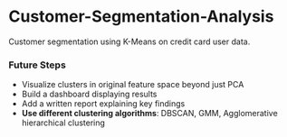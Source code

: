 # Customer-Segmentation-Analysis
Customer segmentation using K-Means on credit card user data.

### Future Steps 
- Visualize clusters in original feature space beyond just PCA
- Build a dashboard displaying results
- Add a written report explaining key findings
- **Use different clustering algorithms**: DBSCAN, GMM, Agglomerative hierarchical clustering
